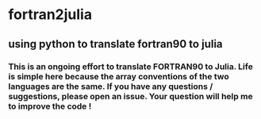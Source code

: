 # fortran2julia

## using python to translate fortran90 to julia 

### This is an ongoing effort to translate FORTRAN90 to Julia. Life is simple here because the array conventions of the two languages are the same. If you have any questions / suggestions, please open an issue. Your question will help me to improve the code ! 
